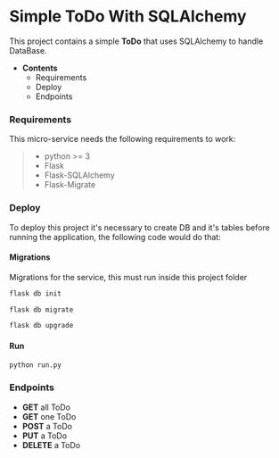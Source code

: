 # Simple ToDo With SQLAlchemy

This project contains a simple **ToDo** that uses SQLAlchemy to handle DataBase.

* **Contents**
  * Requirements
  * Deploy
  * Endpoints

### Requirements
This micro-service needs the following requirements to work:
>* python >= 3
>* Flask
>* Flask-SQLAlchemy
>* Flask-Migrate

### Deploy
To deploy this project it's necessary to create DB and it's tables before running the application, the following code would
 do that:

#### Migrations
Migrations for the service, this must run inside this project folder

```bash
flask db init
```

```bash
flask db migrate
```

```bash
flask db upgrade
```

#### Run
```bash
python run.py
```

### Endpoints

- **GET** all ToDo
- **GET** one ToDo
- **POST** a ToDo
- **PUT** a ToDo
- **DELETE** a ToDo

